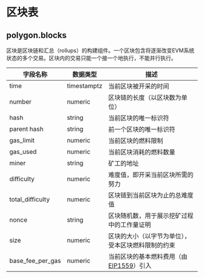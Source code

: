 # 区块表

## polygon.blocks

区块是区块链和汇总（rollups）的构建组件。一个区块包含将逐渐改变EVM系统状态的多个交易。区块内的交易只能一个接一个地执行，不能并行执行。

| **字段名称**     | **数据类型** | **描述**                                                                          |
| ------------------- | ------------ | ---------------------------------------------------------------------------------------- |
| time                | timestamptz  | 当前区块被开采的时间                                                     |
| number              | numeric      | 区块链的长度（以区块数为单位）                                                  |
| hash                | string       | 当前区块的唯一标识符                                                      |
| parent hash         | string       | 前一个区块的唯一标识符                                               |
| gas\_limit          | numeric      | 当前区块的燃料限制                                                      |
| gas\_used           | numeric      | 当前区块消耗的燃料数量                                                              |
| miner               | string       | 矿工的地址                                                                 |
| difficulty          | numeric      | 难度值，即开采当前区块所需的努力                                                   |
| total\_difficulty   | numeric      | 区块链到当前区块为止的总难度值                                          |
| nonce               | string       | 区块随机数，用于展示挖矿过程中的工作量证明                  |
| size                | numeric      | 区块的大小（以字节为单位），受本区块燃料限制的约束                                       |
| base\_fee\_per\_gas | numeric      | 当前区块的基本燃料费用（由[EIP1559](https://eips.ethereum.org/EIPS/eip-1559)）引入 |
